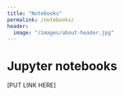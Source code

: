 ```yaml
---
title: "Notebooks"
permalink: /notebooks/
header:
  image: "/images/about-header.jpg"
---
```


# Jupyter notebooks
[PUT LINK HERE]
